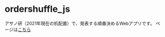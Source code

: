 # ordershuffle_js
アサノ研（2021年現在の机配置）で、発表する順番決めるWebアプリです。
ページは[こちら](https://asano-lab.github.io/ordershuffle_js/)